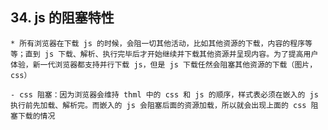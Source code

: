 ## 34. js 的阻塞特性

    * 所有浏览器在下载 js 的时候，会阻一切其他活动，比如其他资源的下载，内容的程序等等；直到 js 下载、解析、执行完毕后才开始继续并下载其他资源并呈现内容。为了提高用户体验，新一代浏览器都支持并行下载 js，但是 js 下载任然会阻塞其他资源的下载（图片，css）

    - css 阻塞：因为浏览器会维持 thml 中的 css 和 js 的顺序，样式表必须在嵌入的 js 执行前先加载、解析完。而嵌入的 js 会阻塞后面的资源加载，所以就会出现上面的 css 阻塞下载的情况
